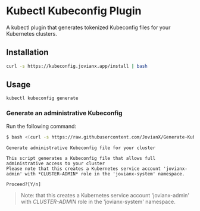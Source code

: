   # Kubectl Kubeconfig Plugin

A kubectl plugin that generates tokenized Kubeconfig files for your Kubernetes clusters.


## Installation

```bash
curl -s https://kubeconfig.jovianx.app/install | bash 

```

## Usage



```
kubectl kubeconfig generate
```


### Generate an administrative Kubeconfig

Run the following command:

```bash 
$ bash <(curl -s https://raw.githubusercontent.com/JovianX/Generate-Kubeconfig/master/kubeconfig-create.sh)
```


```
Generate administrative Kubeconfig file for your cluster

This script generates a Kubeconfig file that allows full administrative access to your cluster
Please note that this creates a Kubernetes service account 'jovianx-admin' with *CLUSTER-ADMIN* role in the 'jovianx-system' namespace.

Proceed?[Y/n] 
```

> Note: that this creates a Kubernetes service account 'jovianx-admin' with *CLUSTER-ADMIN* role in the 'jovianx-system' namespace.
